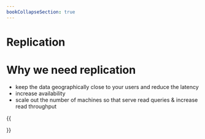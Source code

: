 ```yaml
---
bookCollapseSection: true
---
```


# Replication


# Why we need replication
* keep the data geographically close to your users and reduce the latency
* increase availability
* scale out the number of machines so that serve read queries & increase read throughput

{{<section>}}
